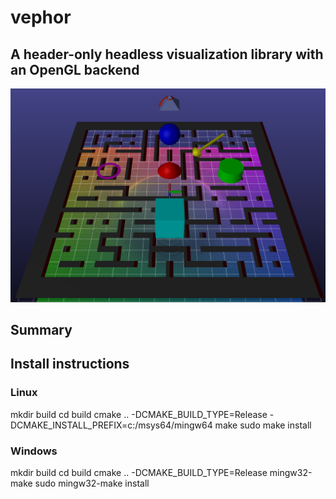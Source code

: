 # vephor

## A header-only headless visualization library with an OpenGL backend

<div align="center">
  <img src="assets/screenshot.png"/>
</div>

## Summary

## Install instructions

### Linux

mkdir build
cd build
cmake .. -DCMAKE_BUILD_TYPE=Release -DCMAKE_INSTALL_PREFIX=c:/msys64/mingw64
make
sudo make install

### Windows

mkdir build
cd build
cmake .. -DCMAKE_BUILD_TYPE=Release
mingw32-make
sudo mingw32-make install